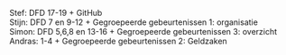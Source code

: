 Stef: DFD 17-19 + GitHub
<br />
Stijn: DFD 7 en 9-12 + Gegroepeerde gebeurtenissen 1: organisatie
<br />
Simon: DFD 5,6,8 en 13-16 + Gegroepeerde gebeurtenissen 3: overzicht
<br />
Andras: 1-4 + Gegroepeerde gebeurtenissen 2: Geldzaken
<br />

